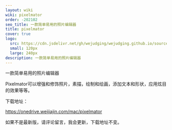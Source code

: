 ```yaml
---
layout: wiki
wiki: pixelmator
order: -202102
seo_title: 一款简单易用的照片编辑器
title: pixelmator
cover: true
logo:
  src: https://cdn.jsdelivr.net/gh/wejudging/wejudging.github.io/source/images/项目图片/pixelmator/pixelmator.png
  small: 120px
  large: 240px
description: 一款简单易用的照片编辑器
---
```


一款简单易用的照片编辑器

Pixelmator可以增强和修饰照片，素描，绘制和绘画，添加文本和形状，应用炫目的效果等等。

下载地址：

https://onedrive.weijiajin.com/mac/pixelmator


如果不是最新版，请评论留言，我会更新，下载地址不变。